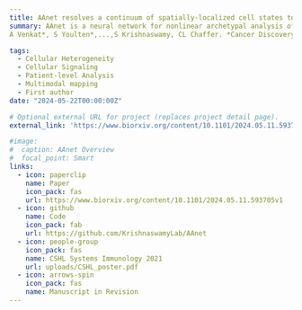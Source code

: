 ```yaml
---
title: AAnet resolves a continuum of spatially-localized cell states to unveil tumor complexity
summary: AAnet is a neural network for nonlinear archetypal analysis of single-cell data.
A Venkat*, S Youlten*,...,S Krishnaswamy, CL Chaffer. *Cancer Discovery* In Review.

tags:
  - Cellular Heterogeneity
  - Cellular Signaling
  - Patient-level Analysis
  - Multimodal mapping
  - First author
date: "2024-05-22T00:00:00Z"

# Optional external URL for project (replaces project detail page).
external_link: 'https://www.biorxiv.org/content/10.1101/2024.05.11.593705v1'

#image:
#  caption: AAnet Overview
#  focal_point: Smart
links:
  - icon: paperclip
    name: Paper
    icon_pack: fas
    url: https://www.biorxiv.org/content/10.1101/2024.05.11.593705v1
  - icon: github
    name: Code
    icon_pack: fab
    url: https://github.com/KrishnaswamyLab/AAnet
  - icon: people-group
    icon_pack: fas
    name: CSHL Systems Immunology 2021
    url: uploads/CSHL_poster.pdf
  - icon: arrows-spin
    icon_pack: fas
    name: Manuscript in Revision
---
```

